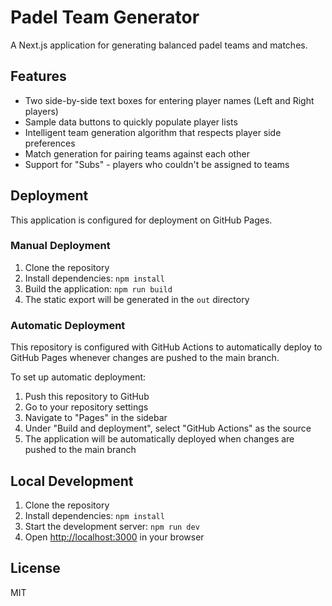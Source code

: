 # Padel Team Generator

A Next.js application for generating balanced padel teams and matches.

## Features

- Two side-by-side text boxes for entering player names (Left and Right players)
- Sample data buttons to quickly populate player lists
- Intelligent team generation algorithm that respects player side preferences
- Match generation for pairing teams against each other
- Support for "Subs" - players who couldn't be assigned to teams

## Deployment

This application is configured for deployment on GitHub Pages.

### Manual Deployment

1. Clone the repository
2. Install dependencies: `npm install`
3. Build the application: `npm run build`
4. The static export will be generated in the `out` directory

### Automatic Deployment

This repository is configured with GitHub Actions to automatically deploy to GitHub Pages whenever changes are pushed to the main branch.

To set up automatic deployment:

1. Push this repository to GitHub
2. Go to your repository settings
3. Navigate to "Pages" in the sidebar
4. Under "Build and deployment", select "GitHub Actions" as the source
5. The application will be automatically deployed when changes are pushed to the main branch

## Local Development

1. Clone the repository
2. Install dependencies: `npm install`
3. Start the development server: `npm run dev`
4. Open [http://localhost:3000](http://localhost:3000) in your browser

## License

MIT
